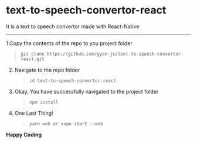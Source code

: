 # text-to-speech-convertor-react
It is a text to speech convertor made with React-Native
<hr>

  1.Copy the contents of the repo to you project folder<br>
   > `git clone https://github.com/gyan-js/text-to-speech-convertor-react.git`
2. Navigate to the repo folder
   > `cd text-to-speech-convertor-react`
3. Okay, You have successfully navigated to the project folder
   > `npm install`
4. One Last Thing!
   > `yarn web or expo start --web`

**Happy Coding**
